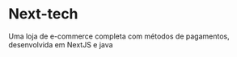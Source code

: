 # Next-tech
Uma loja de e-commerce completa com métodos de pagamentos, desenvolvida em NextJS e java
